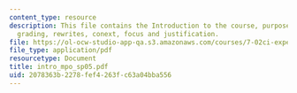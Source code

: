 ```yaml
---
content_type: resource
description: This file contains the Introduction to the course, purpose of introduction,
  grading, rewrites, conext, focus and justification.
file: https://ol-ocw-studio-app-qa.s3.amazonaws.com/courses/7-02ci-experimental-biology-communications-intensive-spring-2005/2078363b2278fef4263fc63a04bba556_intro_mpo_sp05.pdf
file_type: application/pdf
resourcetype: Document
title: intro_mpo_sp05.pdf
uid: 2078363b-2278-fef4-263f-c63a04bba556
---
```

